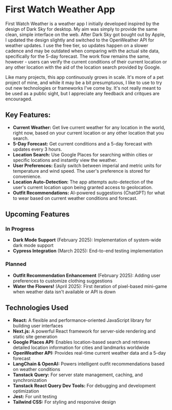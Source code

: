 # First Watch Weather App

First Watch Weather is a weather app I initially developed inspired by the design of Dark Sky for desktop. My aim was simply to provide the same clean, simple interface on the web. After Dark Sky got bought out by Apple, I updated the design slightly and switched to the OpenWeather API for weather updates. I use the free tier, so updates happen on a slower cadence and may be outdated when comparing with the actual site data, specifically for the 5-day forecast. The work flow remains the same, however - users can verify the current conditions of their current location or any other location with the aid of the location search provided by Google.

Like many projects, this app continuously grows in scale. It's more of a pet project of mine, and while it may be a bit presumptuous, I like to use to try out new technologies or frameworks I've come by. It's not really meant to be used as a public sight, but I appreciate any feedback and critques are encouraged.

## Key Features:

- **Current Weather:** Get live current weather for any location in the world, right now, based on your current location or any other location that you search.
- **5-Day Forecast:** Get current conditions and a 5-day forecast with updates every 3 hours.
- **Location Search:** Use Google Places for searching within cities or specific locations and instantly view the weather.
- **User Preferences:** Easily switch between imperial and metric units for temperature and wind speed. The user's preference is stored for convenience.
- **Location Auto-Detection:** The app attempts auto-detection of the user's current location upon being granted access to geolocation.
- **Outfit Recommendations:** AI-powered suggestions (ChatGPT) for what to wear based on current weather conditions and forecast.


## Upcoming Features

### In Progress

- **Dark Mode Support** (February 2025): Implementation of system-wide dark mode support
- **Cypress Integration** (March 2025): End-to-end testing implementation

### Planned

- **Outfit Recommendation Enhancement** (February 2025): Adding user preferences to customize clothing suggestions
- **Water the Flowers!** (April 2025): First iteration of pixel-based mini-game when weather data isn't available or API is down

## Technologies Used

- **React:** A flexible and performance-oriented JavaScript library for building user interfaces
- **Next.js:** A powerful React framework for server-side rendering and static site generation
- **Google Places API:** Enables location-based search and retrieves detailed location information for cities and landmarks worldwide
- **OpenWeather API:** Provides real-time current weather data and a 5-day forecast
- **LangChain & OpenAI:** Powers intelligent outfit recommendations based on weather conditions
- **Tanstack Query:** For server state management, caching, and synchronization
- **Tanstack React Query Dev Tools:** For debugging and development optimization
- **Jest:** For unit testing
- **Tailwind CSS:** For styling and responsive design
